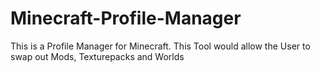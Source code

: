 # Minecraft-Profile-Manager
This is a Profile Manager for Minecraft. This Tool would allow the User to swap out Mods, Texturepacks and Worlds
